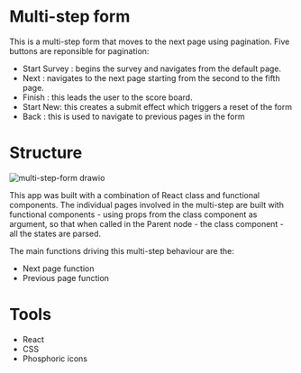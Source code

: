 # Multi-step form

This is a multi-step form that moves to the next page using pagination. Five buttons are reponsible for pagination:

 - Start Survey : begins the survey and navigates from the default page.
 - Next : navigates to the next page starting from the second to the fifth page.
 - Finish : this leads the user to the score board.
 - Start New: this creates a submit effect which triggers a reset of the form
 - Back : this is used to navigate to previous pages in the form
 
 # Structure
 
 ![multi-step-form drawio](https://user-images.githubusercontent.com/72194611/177448049-00a45b46-31ba-4a8e-9dc3-1305512822c2.png)

 This app was built with a combination of React class and functional components. The individual pages involved in the multi-step 
 are built with functional components - using props from the class component as argument, so that when called in the Parent node - the class component - 
 all the states are parsed.
 
 The main functions driving this multi-step behaviour are the:
 
 - Next page function
 - Previous page function

# Tools
 - React
 - CSS
 - Phosphoric icons
